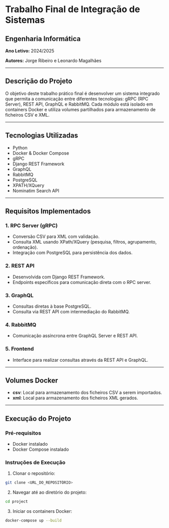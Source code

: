 # Trabalho Final de Integração de Sistemas

## Engenharia Informática

**Ano Letivo:** 2024/2025

**Autores:** Jorge Ribeiro e Leonardo Magalhães

---

## Descrição do Projeto

O objetivo deste trabalho prático final é desenvolver um sistema integrado que permita a comunicação entre diferentes tecnologias: gRPC (RPC Server), REST API, GraphQL e RabbitMQ. Cada módulo está isolado em containers Docker e utiliza volumes partilhados para armazenamento de ficheiros CSV e XML.

---

## Tecnologias Utilizadas

- Python
- Docker & Docker Compose
- gRPC
- Django REST Framework
- GraphQL
- RabbitMQ
- PostgreSQL
- XPATH/XQuery
- Nominatim Search API

---

## Requisitos Implementados

### 1. RPC Server (gRPC)
- Conversão CSV para XML com validação.
- Consulta XML usando XPath/XQuery (pesquisa, filtros, agrupamento, ordenação).
- Integração com PostgreSQL para persistência dos dados.

### 2. REST API
- Desenvolvida com Django REST Framework.
- Endpoints específicos para comunicação direta com o RPC server.

### 3. GraphQL
- Consultas diretas à base PostgreSQL.
- Consulta via REST API com intermediação do RabbitMQ.

### 4. RabbitMQ
- Comunicação assíncrona entre GraphQL Server e REST API.

### 5. Frontend
- Interface para realizar consultas através da REST API e GraphQL.

---

## Volumes Docker
- **csv**: Local para armazenamento dos ficheiros CSV a serem importados.
- **xml**: Local para armazenamento dos ficheiros XML gerados.

---

## Execução do Projeto

### Pré-requisitos
- Docker instalado
- Docker Compose instalado

### Instruções de Execução
1. Clonar o repositório:
```bash
git clone <URL_DO_REPOSITÓRIO>
```

2. Navegar até ao diretório do projeto:
```bash
cd project
```
3. Iniciar os containers Docker:
```bash
docker-compose up --build
```
